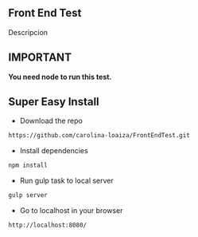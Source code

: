 ## Front End Test

Descripcion

## IMPORTANT

**You need node to run this test.**

## Super Easy Install

* Download the repo

```sh
https://github.com/carolina-loaiza/FrontEndTest.git
```

* Install dependencies

```sh
npm install
```

* Run gulp task to local server

```sh
gulp server
```

* Go to localhost in your browser

```sh
http://localhost:8080/
```
